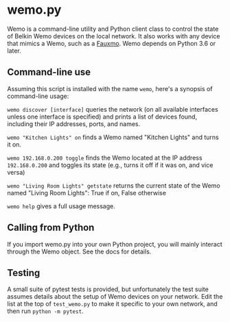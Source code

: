 # wemo.py

Wemo is a command-line utility and Python client class to control the
state of Belkin Wemo devices on the local network. It also works with
any device that mimics a Wemo, such as a
[Fauxmo](https://github.com/n8henrie/fauxmo). Wemo depends on Python
3.6 or later.

## Command-line use

Assuming this script is installed with the name `wemo`, here's a
synopsis of command-line usage:

`wemo discover [interface]` queries the network (on all available
interfaces unless one interface is specified) and prints a list of
devices found, including their IP addresses, ports, and names.

`wemo "Kitchen Lights" on` finds a Wemo named "Kitchen Lights" and
turns it on.

`wemo 192.168.0.200 toggle` finds the Wemo located at the IP address
`192.168.0.200` and toggles its state (e.g., turns it off if it was
on, and vice versa)

`wemo "Living Room Lights" getstate` returns the current state of the
Wemo named "Living Room Lights": True if on, False otherwise

`wemo help` gives a full usage message.

## Calling from Python

If you import wemo.py into your own Python project, you will mainly
interact through the Wemo object. See the docs for details.

## Testing

A small suite of pytest tests is provided, but unfortunately the test
suite assumes details about the setup of Wemo devices on your
network. Edit the list at the top of `test_wemo.py` to make it
specific to your own network, and then run `python -m pytest`.
